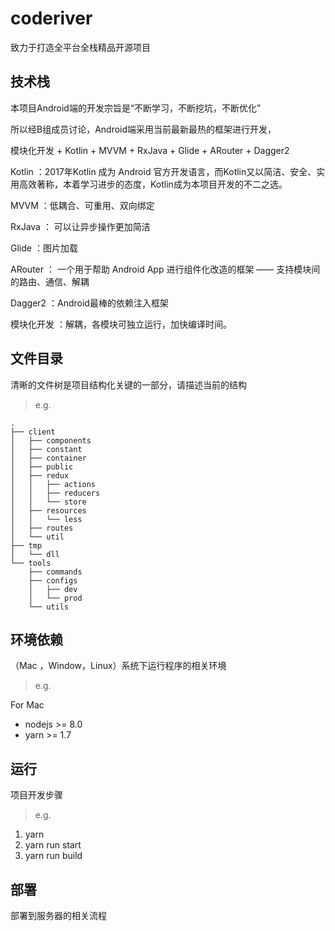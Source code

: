 # coderiver

致力于打造全平台全栈精品开源项目

## 技术栈

本项目Android端的开发宗旨是“不断学习，不断挖坑，不断优化”

所以经B组成员讨论，Android端采用当前最新最热的框架进行开发，

模块化开发 + Kotlin + MVVM + RxJava + Glide + ARouter + Dagger2


Kotlin ：2017年Kotlin 成为 Android 官方开发语言，而Kotlin又以简洁、安全、实用高效著称，本着学习进步的态度，Kotlin成为本项目开发的不二之选。

MVVM ：低耦合、可重用、双向绑定

RxJava ： 可以让异步操作更加简洁

Glide ：图片加载

ARouter ： 一个用于帮助 Android App 进行组件化改造的框架 —— 支持模块间的路由、通信、解耦

Dagger2 ：Android最棒的依赖注入框架

模块化开发 ：解耦，各模块可独立运行，加快编译时间。

## 文件目录

清晰的文件树是项目结构化关键的一部分，请描述当前的结构

> e.g.

```
.
├── client
│   ├── components
│   ├── constant
│   ├── container
│   ├── public
│   ├── redux
│   │   ├── actions
│   │   ├── reducers
│   │   └── store
│   ├── resources
│   │   └── less
│   ├── routes
│   └── util
├── tmp
│   └── dll
└── tools
    ├── commands
    ├── configs
    │   ├── dev
    │   └── prod
    └── utils
```

## 环境依赖

（Mac ，Window，Linux）系统下运行程序的相关环境

> e.g.

For Mac

- nodejs >= 8.0
- yarn >= 1.7

## 运行

项目开发步骤

> e.g.

1. yarn
2. yarn run start
3. yarn run build

## 部署

部署到服务器的相关流程

[^notice]: 此文档为项目主要内容，每个小组根据自己情况完善`README`
